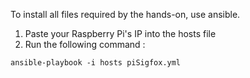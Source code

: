 To install all files required by the hands-on, use ansible.

1. Paste your Raspberry Pi's IP into the hosts file
2. Run the following command :

`ansible-playbook -i hosts piSigfox.yml`
